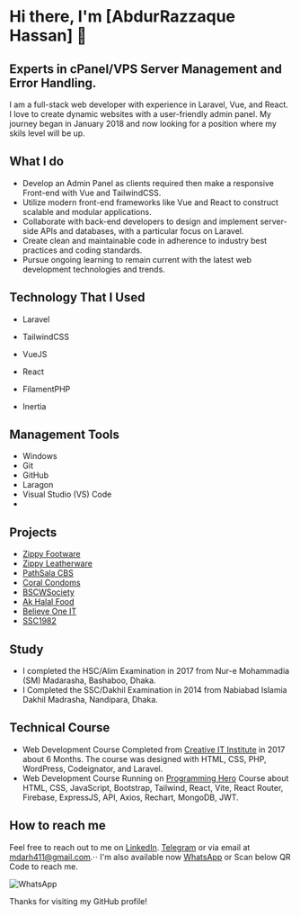 # Hi there, I'm [AbdurRazzaque Hassan] 👋
## Experts in cPanel/VPS Server Management and Error Handling.

I am a full-stack web developer with experience in Laravel, Vue, and React. I love to create dynamic websites with a user-friendly admin panel. My journey began in January 2018 and now looking for a position where my skils level will be up.

## What I do

- Develop an Admin Panel as clients required then make a responsive Front-end with Vue and TailwindCSS.
- Utilize modern front-end frameworks like Vue and React to construct scalable and modular applications.
- Collaborate with back-end developers to design and implement server-side APIs and databases, with a particular focus on Laravel.
- Create clean and maintainable code in adherence to industry best practices and coding standards.
- Pursue ongoing learning to remain current with the latest web development technologies and trends.

## Technology That I Used

- Laravel
- TailwindCSS
- VueJS
  
- React
- FilamentPHP
- Inertia

## Management Tools

- Windows
- Git
- GitHub
- Laragon
- Visual Studio (VS) Code
- 

## Projects

- [Zippy Footware](https://zippyfootware.com/)
- [Zippy Leatherware](https://zippyleatherware.com/)
- [PathSala CBS](https://pathshala-cbs.com/)
- [Coral Condoms](https://coralcondoms-bd.com/)
- [BSCWSociety](https://www.bscwsociety.org/)
- [Ak Halal Food](https://akhalalfood.com/)
- [Believe One IT](https://believeoneit.com/)
- [SSC1982](https://ssc1982.org)

## Study
- I completed the HSC/Alim Examination in 2017 from Nur-e Mohammadia (SM) Madarasha, Bashaboo, Dhaka.
- I Completed the SSC/Dakhil Examination in 2014 from Nabiabad Islamia Dakhil Madrasha, Nandipara, Dhaka.

## Technical Course
- Web Development Course Completed from [Creative IT Institute](https://www.creativeitinstitute.com/) in 2017 about 6 Months.
  The course was designed with HTML, CSS, PHP, WordPress, Codeignator, and Laravel.
- Web Development Course Running on [Programming Hero](https://web.programming-hero.com/)
  Course about HTML, CSS, JavaScript, Bootstrap, Tailwind, React, Vite, React Router, Firebase, ExpressJS, API, Axios, Rechart, MongoDB, JWT.

## How to reach me

Feel free to reach out to me on [LinkedIn](https://www.linkedin.com/in/mdarh411/). [Telegram](https://t.me/MDARH411) or via email at mdarh411@gmail.com.⋅⋅
I'm also available now [WhatsApp](https://wa.me/message/H4O2U5UQ62RWN1) or Scan below QR Code to reach me.

![WhatsApp](https://i.ibb.co/VTsghqr/wa.jpg)

Thanks for visiting my GitHub profile!
